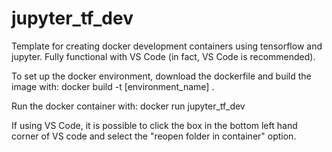 # jupyter_tf_dev
Template for creating docker development containers using tensorflow and jupyter. Fully functional with VS Code (in fact, VS Code is recommended).

To set up the docker environment, download the dockerfile and build the image with:
    docker build -t [environment_name] . 

Run the docker container with:
    docker run jupyter_tf_dev

If using VS Code, it is possible to click the box in the bottom left hand corner of VS code and select the "reopen folder in container" option.
